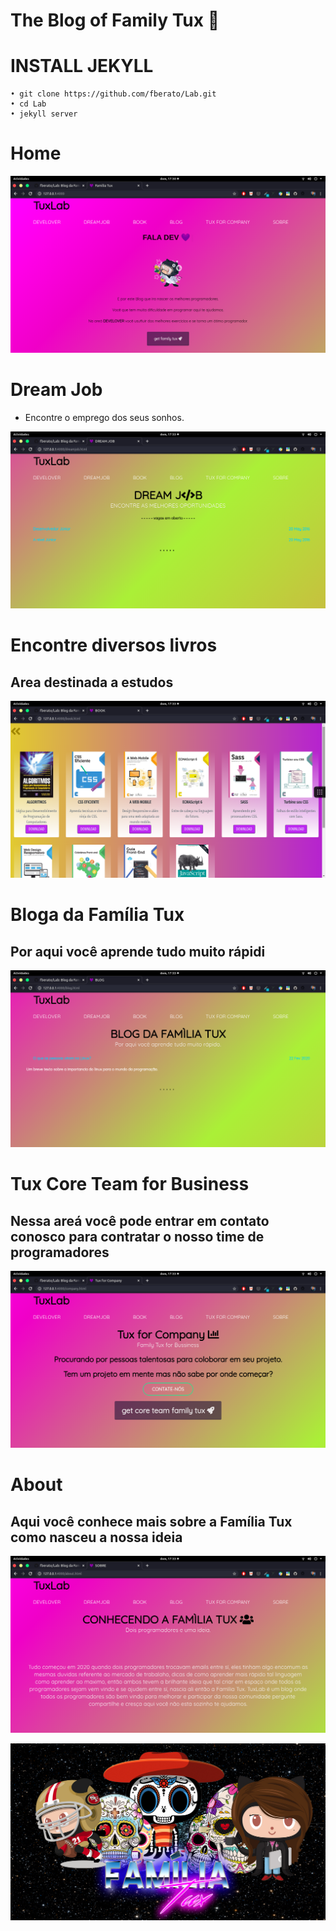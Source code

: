 #  The Blog of Family Tux 🍕
 
 # INSTALL JEKYLL
    
    • git clone https://github.com/fberato/Lab.git
    • cd Lab
    • jekyll server





# Home
 ![](screen/cap01.png)
# Dream Job 
 - Encontre o emprego dos seus sonhos. 
 
 ![](screen/cap02.png)
# Encontre diversos livros
## Area destinada a estudos 
 ![](screen/cap03.png)
 # Bloga da Família Tux
  ## Por aqui você aprende tudo muito rápidi
 ![](screen/cap04.png)
 # Tux Core Team for Business 
  ## Nessa areá você pode entrar em contato conosco para contratar o nosso time de programadores
 ![](screen/cap05.png)
 # About
  ## Aqui você conhece mais sobre a Família Tux como nasceu a nossa ideia
 ![](screen/cap06.png)


 ![](assets/img/template.jpg)
